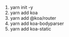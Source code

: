 1. yarn init -y
2. yarn add koa
3. yarn add @koa/router
4. yarn add koa-bodyparser
5. yarn add koa-static